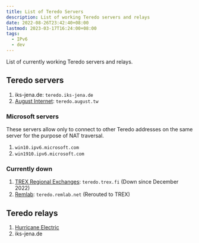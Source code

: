 ```yaml
---
title: List of Teredo Servers
description: List of working Teredo servers and relays
date: 2022-08-26T23:42:40+08:00
lastmod: 2023-03-17T16:24:00+08:00
tags:
  - IPv6
  - dev
---
```

List of currently working Teredo servers and relays.

## Teredo servers
1. iks-jena.de: `teredo.iks-jena.de`
2. [August Internet](https://august.tw/about): `teredo.august.tw`

### Microsoft servers
These servers allow only to connect to other Teredo addresses on the same server for the purpose of NAT traversal.

1. `win10.ipv6.microsoft.com`
2. `win1910.ipv6.microsoft.com`

### Currently down
1. [TREX Regional Exchanges](https://www.trex.fi/service/teredo.html): `teredo.trex.fi` (Down since December 2022)
2. [Remlab](https://www.remlab.net/miredo/): `teredo.remlab.net` (Rerouted to TREX)

## Teredo relays
1. [Hurricane Electric](https://he.net)
2. iks-jena.de